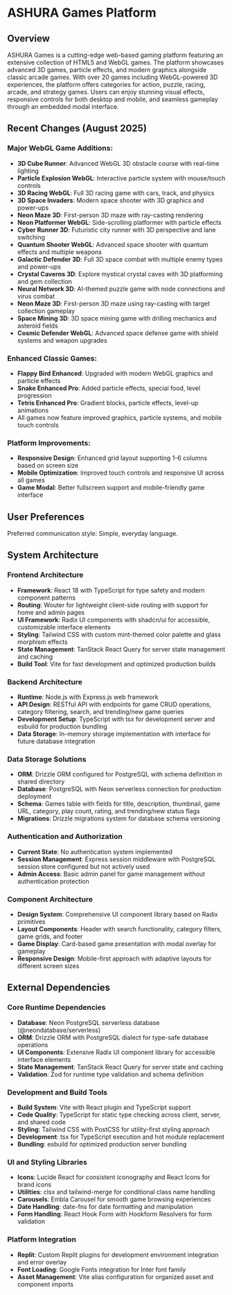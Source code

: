 # ASHURA Games Platform

## Overview

ASHURA Games is a cutting-edge web-based gaming platform featuring an extensive collection of HTML5 and WebGL games. The platform showcases advanced 3D games, particle effects, and modern graphics alongside classic arcade games. With over 20 games including WebGL-powered 3D experiences, the platform offers categories for action, puzzle, racing, arcade, and strategy games. Users can enjoy stunning visual effects, responsive controls for both desktop and mobile, and seamless gameplay through an embedded modal interface.

## Recent Changes (August 2025)

### Major WebGL Game Additions:
- **3D Cube Runner**: Advanced WebGL 3D obstacle course with real-time lighting
- **Particle Explosion WebGL**: Interactive particle system with mouse/touch controls
- **3D Racing WebGL**: Full 3D racing game with cars, track, and physics
- **3D Space Invaders**: Modern space shooter with 3D graphics and power-ups
- **Neon Maze 3D**: First-person 3D maze with ray-casting rendering
- **Neon Platformer WebGL**: Side-scrolling platformer with particle effects
- **Cyber Runner 3D**: Futuristic city runner with 3D perspective and lane switching
- **Quantum Shooter WebGL**: Advanced space shooter with quantum effects and multiple weapons
- **Galactic Defender 3D**: Full 3D space combat with multiple enemy types and power-ups
- **Crystal Caverns 3D**: Explore mystical crystal caves with 3D platforming and gem collection
- **Neural Network 3D**: AI-themed puzzle game with node connections and virus combat
- **Neon Maze 3D**: First-person 3D maze using ray-casting with target collection gameplay
- **Space Mining 3D**: 3D space mining game with drilling mechanics and asteroid fields
- **Cosmic Defender WebGL**: Advanced space defense game with shield systems and weapon upgrades

### Enhanced Classic Games:
- **Flappy Bird Enhanced**: Upgraded with modern WebGL graphics and particle effects
- **Snake Enhanced Pro**: Added particle effects, special food, level progression
- **Tetris Enhanced Pro**: Gradient blocks, particle effects, level-up animations
- All games now feature improved graphics, particle systems, and mobile touch controls

### Platform Improvements:
- **Responsive Design**: Enhanced grid layout supporting 1-6 columns based on screen size
- **Mobile Optimization**: Improved touch controls and responsive UI across all games
- **Game Modal**: Better fullscreen support and mobile-friendly game interface

## User Preferences

Preferred communication style: Simple, everyday language.

## System Architecture

### Frontend Architecture
- **Framework**: React 18 with TypeScript for type safety and modern component patterns
- **Routing**: Wouter for lightweight client-side routing with support for home and admin pages
- **UI Framework**: Radix UI components with shadcn/ui for accessible, customizable interface elements
- **Styling**: Tailwind CSS with custom mint-themed color palette and glass morphism effects
- **State Management**: TanStack React Query for server state management and caching
- **Build Tool**: Vite for fast development and optimized production builds

### Backend Architecture
- **Runtime**: Node.js with Express.js web framework
- **API Design**: RESTful API with endpoints for game CRUD operations, category filtering, search, and trending/new game queries
- **Development Setup**: TypeScript with tsx for development server and esbuild for production bundling
- **Data Storage**: In-memory storage implementation with interface for future database integration

### Data Storage Solutions
- **ORM**: Drizzle ORM configured for PostgreSQL with schema definition in shared directory
- **Database**: PostgreSQL with Neon serverless connection for production deployment
- **Schema**: Games table with fields for title, description, thumbnail, game URL, category, play count, rating, and trending/new status flags
- **Migrations**: Drizzle migrations system for database schema versioning

### Authentication and Authorization
- **Current State**: No authentication system implemented
- **Session Management**: Express session middleware with PostgreSQL session store configured but not actively used
- **Admin Access**: Basic admin panel for game management without authentication protection

### Component Architecture
- **Design System**: Comprehensive UI component library based on Radix primitives
- **Layout Components**: Header with search functionality, category filters, game grids, and footer
- **Game Display**: Card-based game presentation with modal overlay for gameplay
- **Responsive Design**: Mobile-first approach with adaptive layouts for different screen sizes

## External Dependencies

### Core Runtime Dependencies
- **Database**: Neon PostgreSQL serverless database (@neondatabase/serverless)
- **ORM**: Drizzle ORM with PostgreSQL dialect for type-safe database operations
- **UI Components**: Extensive Radix UI component library for accessible interface elements
- **State Management**: TanStack React Query for server state and caching
- **Validation**: Zod for runtime type validation and schema definition

### Development and Build Tools
- **Build System**: Vite with React plugin and TypeScript support
- **Code Quality**: TypeScript for static type checking across client, server, and shared code
- **Styling**: Tailwind CSS with PostCSS for utility-first styling approach
- **Development**: tsx for TypeScript execution and hot module replacement
- **Bundling**: esbuild for optimized production server bundling

### UI and Styling Libraries
- **Icons**: Lucide React for consistent iconography and React Icons for brand icons
- **Utilities**: clsx and tailwind-merge for conditional class name handling
- **Carousels**: Embla Carousel for smooth game browsing experiences
- **Date Handling**: date-fns for date formatting and manipulation
- **Form Handling**: React Hook Form with Hookform Resolvers for form validation

### Platform Integration
- **Replit**: Custom Replit plugins for development environment integration and error overlay
- **Font Loading**: Google Fonts integration for Inter font family
- **Asset Management**: Vite alias configuration for organized asset and component imports